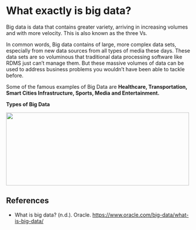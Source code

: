 # What exactly is big data?

Big data is data that contains greater variety, arriving in increasing volumes and with more velocity. This is also known as the three Vs.

In common words, Big data contains of large, more complex data sets, especially from new data sources from all types of media these days. These data sets are so voluminous that traditional data processing software like RDMS just can’t manage them. But these massive volumes of data can be used to address business problems you wouldn’t have been able to tackle before.

Some of the famous examples of Big Data are **Healthcare, Transportation, Smart Cities Infrastructure, Sports, Media and Entertainment.**

**Types of Big Data**

<img src="https://github.com/akhil2607/akhil2607/assets/44285279/e2c07e42-80a8-42dc-9f0d-36e86b19775b" width="500" height="200">




## References

- What is big data? (n.d.). Oracle. https://www.oracle.com/big-data/what-is-big-data/
